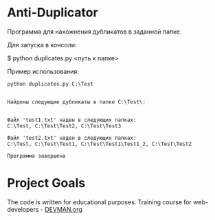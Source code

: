 # Anti-Duplicator

Программа для нахожнения дубликатов в заданной папке.

Для запуска в консоли:

$ python duplicates.py <путь к папке>

Пример использования:
```
python duplicates.py C:\Test


Найдены следующие дубликаты в папке C:\Test\:


Файл 'test1.txt' наден в следующих папках:
C:\Test, C:\Test\Test2, C:\Test\Test3

Файл 'test2.txt' наден в следующих папках:
C:\Test, C:\Test\Test1, C:\Test\Test1\Test1_2, C:\Test\Test2

Программа завершена

```

# Project Goals

The code is written for educational purposes. Training course for web-developers - [DEVMAN.org](https://devman.org)
